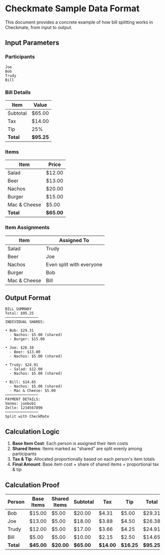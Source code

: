 # Checkmate Sample Data Format

This document provides a concrete example of how bill splitting works in Checkmate, from input to output.

## Input Parameters

### Participants
```
Joe
Bob
Trudy
Bill
```

### Bill Details
| Item | Value |
|------|-------|
| Subtotal | $65.00 |
| Tax | $14.00 |
| Tip | 25% |
| **Total** | **$95.25** |

### Items
| Item | Price |
|------|-------|
| Salad | $12.00 |
| Beer | $13.00 |
| Nachos | $20.00 |
| Burger | $15.00 |
| Mac & Cheese | $5.00 |
| **Total** | **$65.00** |

### Item Assignments
| Item | Assigned To |
|------|-------------|
| Salad | Trudy |
| Beer | Joe |
| Nachos | Even split with everyone |
| Burger | Bob |
| Mac & Cheese | Bill |

## Output Format

```
BILL SUMMARY
Total: $95.25
───────────────
INDIVIDUAL SHARES:

• Bob: $29.31
  - Nachos: $5.00 (shared)
  - Burger: $15.00

• Joe: $26.38
  - Beer: $13.00
  - Nachos: $5.00 (shared)

• Trudy: $24.91
  - Salad: $12.00
  - Nachos: $5.00 (shared)

• Bill: $14.65
  - Nachos: $5.00 (shared)
  - Mac & Cheese: $5.00
───────────────
PAYMENT DETAILS:
Venmo: joebob1
Zelle: 1234567890
───────────────
Split with CheckMate
```

## Calculation Logic

1. **Base Item Cost**: Each person is assigned their item costs
2. **Shared Items**: Items marked as "shared" are split evenly among participants
3. **Tax & Tip**: Allocated proportionally based on each person's item totals
4. **Final Amount**: Base item cost + share of shared items + proportional tax & tip

## Calculation Proof

| Person | Base Items | Shared Items | Subtotal | Tax | Tip | Total |
|--------|------------|--------------|----------|-----|-----|-------|
| Bob | $15.00 | $5.00 | $20.00 | $4.31 | $5.00 | $29.31 |
| Joe | $13.00 | $5.00 | $18.00 | $3.88 | $4.50 | $26.38 |
| Trudy | $12.00 | $5.00 | $17.00 | $3.66 | $4.25 | $24.91 |
| Bill | $5.00 | $5.00 | $10.00 | $2.15 | $2.50 | $14.65 |
| **Total** | **$45.00** | **$20.00** | **$65.00** | **$14.00** | **$16.25** | **$95.25** |